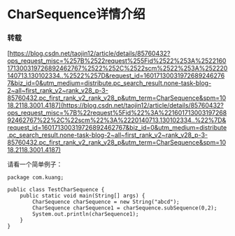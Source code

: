 # CharSequence详情介绍

### 转载



[https://blog.csdn.net/taojin12/article/details/85760432?ops_request_misc=%257B%2522request%255Fid%2522%253A%2522160171300319726892462767%2522%252C%2522scm%2522%253A%252220140713.130102334..%2522%257D&request_id=160171300319726892462767&biz_id=0&utm_medium=distribute.pc_search_result.none-task-blog-2~all~first_rank_v2~rank_v28_p-3-85760432.pc_first_rank_v2_rank_v28_p&utm_term=CharSequence&spm=1018.2118.3001.4187](https://blog.csdn.net/taojin12/article/details/85760432?ops_request_misc=%7B%22request%5Fid%22%3A%22160171300319726892462767%22%2C%22scm%22%3A%2220140713.130102334..%22%7D&request_id=160171300319726892462767&biz_id=0&utm_medium=distribute.pc_search_result.none-task-blog-2~all~first_rank_v2~rank_v28_p-3-85760432.pc_first_rank_v2_rank_v28_p&utm_term=CharSequence&spm=1018.2118.3001.4187)

请看一个简单例子：

```
package com.kuang;

public class TestCharSequence {
    public static void main(String[] args) {
        CharSequence charSequence = new String("abcd");
        CharSequence charSequence1 = charSequence.subSequence(0,2);
        System.out.println(charSequence1);
    }
}
```